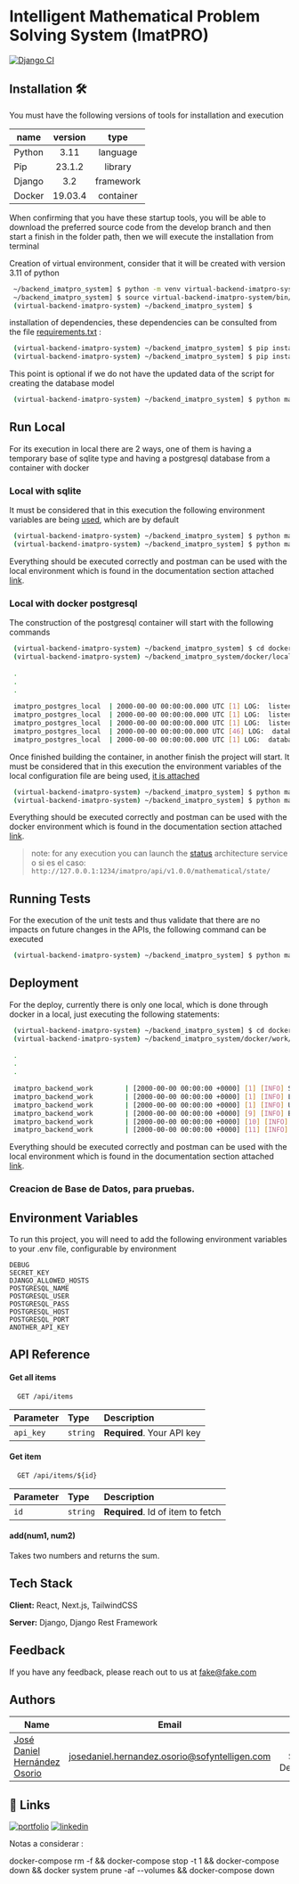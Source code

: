# Intelligent Mathematical Problem Solving System (ImatPRO)

[![Django CI](https://github.com/josedanielhernandezosorio/backend_imatpro_system/actions/workflows/django.yml/badge.svg?branch=develop)](https://github.com/josedanielhernandezosorio/backend_imatpro_system/actions/workflows/django.yml)

## Installation 🛠️

You must have the following versions of tools for installation and execution

| name       |   version    |   type    |
|------------|:------------:|:---------:|
| Python     |     3.11     | language  |
| Pip        |    23.1.2    |  library  |
| Django     |     3.2      | framework |
| Docker     |   19.03.4    | container |

When confirming that you have these startup tools, you will be able to download the preferred source code from the develop branch and then start a finish in the folder path, then we will execute the installation from terminal

Creation of virtual environment, consider that it will be created with version 3.11 of python


```bash
 ~/backend_imatpro_system] $ python -m venv virtual-backend-imatpro-system
 ~/backend_imatpro_system] $ source virtual-backend-imatpro-system/bin/activate
 (virtual-backend-imatpro-system) ~/backend_imatpro_system] $
```

installation of dependencies, these dependencies can be consulted from the file [requirements.txt](https://github.com/josedanielhernandezosorio/backend_imatpro_system/blob/develop/requirements.txt) :

```bash
 (virtual-backend-imatpro-system) ~/backend_imatpro_system] $ pip install --upgrade pip
 (virtual-backend-imatpro-system) ~/backend_imatpro_system] $ pip install -r requirements.txt
```

This point is optional if we do not have the updated data of the script for creating the database model

```bash
 (virtual-backend-imatpro-system) ~/backend_imatpro_system] $ python manage.py makemigrations
```

## Run Local

For its execution in local there are 2 ways, one of them is having a temporary base of sqlite type and having a postgresql database from a container with docker

### Local with sqlite 

It must be considered that in this execution the following environment variables are being [used](https://github.com/josedanielhernandezosorio/backend_imatpro_system/blob/develop/config/app/.env.config.app), which are by default

```bash
 (virtual-backend-imatpro-system) ~/backend_imatpro_system] $ python manage.py migrate
 (virtual-backend-imatpro-system) ~/backend_imatpro_system] $ python manage.py runserver
```

Everything should be executed correctly and postman can be used with the local environment which is found in the documentation section attached [link](https://github.com/josedanielhernandezosorio/backend_imatpro_system/blob/develop/doc/ImatPro.postman_collection.json).

### Local with docker postgresql

The construction of the postgresql container will start with the following commands

```bash
 (virtual-backend-imatpro-system) ~/backend_imatpro_system] $ cd docker/local/postgresql
 (virtual-backend-imatpro-system) ~/backend_imatpro_system/docker/local/postgresql] $ docker compose up --build
 
 .
 .
 .
 
 imatpro_postgres_local  | 2000-00-00 00:00:00.000 UTC [1] LOG:  listening on IPv4 address "0.0.0.0", port 5432
 imatpro_postgres_local  | 2000-00-00 00:00:00.000 UTC [1] LOG:  listening on IPv6 address "::", port 5432
 imatpro_postgres_local  | 2000-00-00 00:00:00.000 UTC [1] LOG:  listening on Unix socket "/var/run/postgresql/.s.PGSQL.5432"
 imatpro_postgres_local  | 2000-00-00 00:00:00.000 UTC [46] LOG:  database system was shut down at 2000-00-00 00:00:00 000
 imatpro_postgres_local  | 2000-00-00 00:00:00.000 UTC [1] LOG:  database system is ready to accept connections
```

Once finished building the container, in another finish the project will start. It must be considered that in this execution the environment variables of the local configuration file are being used, [it is attached](https://github.com/josedanielhernandezosorio/backend_imatpro_system/blob/develop/config/app/.env.config.app.local)

```bash
 (virtual-backend-imatpro-system) ~/backend_imatpro_system] $ python manage.py migrate --settings=settings.local
 (virtual-backend-imatpro-system) ~/backend_imatpro_system] $ python manage.py runserver --settings=settings.local
```

Everything should be executed correctly and postman can be used with the docker environment which is found in the documentation section attached [link](https://github.com/josedanielhernandezosorio/backend_imatpro_system/blob/develop/doc/ImatPro.postman_collection.json).

> note: for any execution you can launch the [status](https://github.com/josedanielhernandezosorio/backend_imatpro_system/blob/develop/doc/ImatPro.postman_collection.json) architecture service o si es el caso: `http://127.0.0.1:1234/imatpro/api/v1.0.0/mathematical/state/`

## Running Tests

For the execution of the unit tests and thus validate that there are no impacts on future changes in the APIs, the following command can be executed

```bash
 (virtual-backend-imatpro-system) ~/backend_imatpro_system] $ python manage.py test 
```

## Deployment

For the deploy, currently there is only one local, which is done through docker in a local, just executing the following statements:

```bash
 (virtual-backend-imatpro-system) ~/backend_imatpro_system] $ cd docker/work/
 (virtual-backend-imatpro-system) ~/backend_imatpro_system/docker/work/] $ docker compose up --build
 
 .
 .
 .
 
 imatpro_backend_work        | [2000-00-00 00:00:00 +0000] [1] [INFO] Starting gunicorn 21.2.0
 imatpro_backend_work        | [2000-00-00 00:00:00 +0000] [1] [INFO] Listening at: http://0.0.0.0:8000 (1)
 imatpro_backend_work        | [2000-00-00 00:00:00 +0000] [1] [INFO] Using worker: sync
 imatpro_backend_work        | [2000-00-00 00:00:00 +0000] [9] [INFO] Booting worker with pid: 9
 imatpro_backend_work        | [2000-00-00 00:00:00 +0000] [10] [INFO] Booting worker with pid: 10
 imatpro_backend_work        | [2000-00-00 00:00:00 +0000] [11] [INFO] Booting worker with pid: 11
```

Everything should be executed correctly and postman can be used with the local environment which is found in the documentation section attached [link](https://github.com/josedanielhernandezosorio/backend_imatpro_system/blob/develop/doc/ImatPro.postman_collection.json).


### Creacion de Base de Datos, para pruebas.



## Environment Variables

To run this project, you will need to add the following environment variables to your .env file, configurable by environment

```
DEBUG
SECRET_KEY
DJANGO_ALLOWED_HOSTS
POSTGRESQL_NAME
POSTGRESQL_USER
POSTGRESQL_PASS
POSTGRESQL_HOST
POSTGRESQL_PORT
ANOTHER_API_KEY
```


## API Reference

#### Get all items

```http
  GET /api/items
```

| Parameter | Type     | Description                |
| :-------- | :------- | :------------------------- |
| `api_key` | `string` | **Required**. Your API key |

#### Get item

```http
  GET /api/items/${id}
```

| Parameter | Type     | Description                       |
| :-------- | :------- | :-------------------------------- |
| `id`      | `string` | **Required**. Id of item to fetch |

#### add(num1, num2)

Takes two numbers and returns the sum.


## Tech Stack

**Client:** React, Next.js, TailwindCSS

**Server:** Django, Django Rest Framework

## Feedback

If you have any feedback, please reach out to us at fake@fake.com

## Authors

| Name                                                                         |                     Email                     |            Rol             |
|------------------------------------------------------------------------------|:---------------------------------------------:|:--------------------------:|
| [José Daniel Hernández Osorio](https://github.com/josedanielhernandezosorio) | josedaniel.hernandez.osorio@sofyntelligen.com | Cloud Software Development |

## 🔗 Links
[![portfolio](https://img.shields.io/badge/my_portfolio-000?style=for-the-badge&logo=ko-fi&logoColor=white)]()
[![linkedin](https://www.linkedin.com/in/josedanielhernandezosorio/)](https://www.linkedin.com/)






Notas a considerar  :

docker-compose rm -f && docker-compose stop -t 1 && docker-compose down && docker system prune -af --volumes && docker-compose down